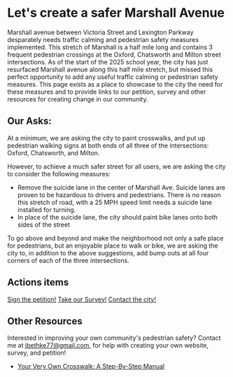 # Let's create a safer Marshall Avenue

Marshall avenue between Victoria Street and Lexington Parkway desparately needs traffic calming and pedestrian safety measures implemented. This stretch of Marshall is a half mile long and contains 3 frequent pedestrian crossings at the Oxford, Chatsworth and Milton street intersections. As of the start of the 2025 school year, the city has just resurfaced Marshall avenue along this half mile stretch, but missed this perfect opportunity to add any useful traffic calming or pedestrian safety measures. This page exists as a place to showcase to the city the need for these measures and to provide links to our petition, survey and other resources for creating change in our community.

## Our Asks:

At a minimum, we are asking the city to paint crosswalks, and put up pedestrian walking signs at both ends of all three of the intersections: Oxford, Chatsworth, and Milton.

However, to achieve a much safer street for all users, we are asking the city to consider the following measures:

- Remove the suicide lane in the center of Marshall Ave. Suicide lanes are proven to be hazardous to drivers and pedestrians. There is no reason this stretch of road, with a 25 MPH speed limit needs a suicide lane installed for turning.
- In place of the suicide lane, the city should paint bike lanes onto both sides of the street

To go above and beyond and make the neighborhood not only a safe place for pedestrians, but an enjoyable place to walk or bike, we are asking the city to, in addition to the above suggestions, add bump outs at all four corners of each of the three intersections.

## Actions items

[Sign the petition!]()
[Take our Survey!]()
[Contact the city!]()

## Other Resources

Interested in improving your own community's pedestrian safety? Contact me at jbethke77@gmail.com, for help with creating your own website, survey, and petition!

- [Your Very Own Crosswalk: A Step-By-Step Manual]()

